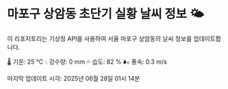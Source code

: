
# 마포구 상암동 초단기 실황 날씨 정보 🌤️

이 리포지토리는 기상청 API를 사용하여 서울 마포구 상암동의 날씨 정보를 업데이트합니다. 

🌡️ 기온: 25 ℃
💧 강수량: 0 mm
💦 습도: 82 %
🌬️ 풍속: 0.3 m/s

마지막 업데이트 시각: 2025년 06월 28일 01시 14분    
